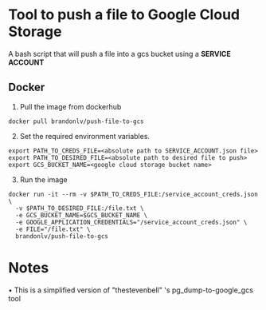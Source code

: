 # Tool to push a file to Google Cloud Storage

A bash script that will push a file into a gcs bucket using a **SERVICE ACCOUNT**


## Docker
1. Pull the image from dockerhub
```
docker pull brandonlv/push-file-to-gcs
```

2. Set the required environment variables. 
```
export PATH_TO_CREDS_FILE=<absolute path to SERVICE_ACCOUNT.json file>
export PATH_TO_DESIRED_FILE=<absolute path to desired file to push>
export GCS_BUCKET_NAME=<google cloud storage bucket name>
```

3. Run the image
```
docker run -it --rm -v $PATH_TO_CREDS_FILE:/service_account_creds.json \ 
  -v $PATH_TO_DESIRED_FILE:/file.txt \
  -e GCS_BUCKET_NAME=$GCS_BUCKET_NAME \
  -e GOOGLE_APPLICATION_CREDENTIALS="/service_account_creds.json" \
  -e FILE="/file.txt" \
  brandonlv/push-file-to-gcs
```

# Notes
• This is a simplified version of "thestevenbell" 's pg_dump-to-google_gcs tool
